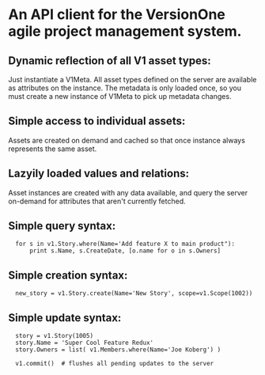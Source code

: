 



# An API client for the VersionOne agile project management system.




## Dynamic reflection of all V1 asset types:

  Just instantiate a V1Meta.  All asset types defined on the server are available
  as attributes on the instance.  The metadata is only loaded once, so you must
  create a new instance of V1Meta to pick up metadata changes.


## Simple access to individual assets:

  Assets are created on demand and cached so that once instance always represents
  the same asset.  


## Lazyily loaded values and relations:

  Asset instances are created with any data available, and query the server on-demand
  for attributes that aren't currently fetched. 


## Simple query syntax:

      for s in v1.Story.where(Name='Add feature X to main product"):
          print s.Name, s.CreateDate, [o.name for o in s.Owners]


## Simple creation syntax:

      new_story = v1.Story.create(Name='New Story', scope=v1.Scope(1002))


## Simple update syntax:

      story = v1.Story(1005)
      story.Name = 'Super Cool Feature Redux'
      story.Owners = list( v1.Members.where(Name='Joe Koberg') )
      
      v1.commit()  # flushes all pending updates to the server


